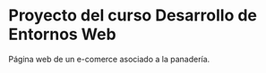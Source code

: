 # Proyecto del curso Desarrollo de Entornos Web
Página web de un e-comerce asociado a la panadería.
